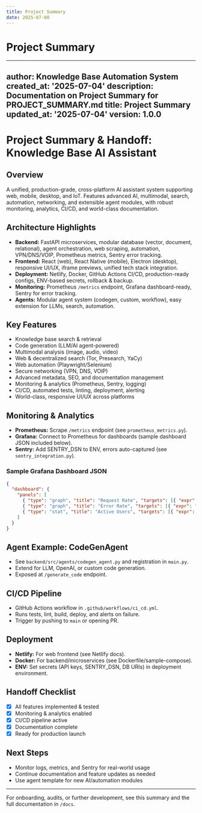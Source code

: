 ```yaml
---
title: Project Summary
date: 2025-07-08
---
```


# Project Summary

---
author: Knowledge Base Automation System
created_at: '2025-07-04'
description: Documentation on Project Summary for PROJECT_SUMMARY.md
title: Project Summary
updated_at: '2025-07-04'
version: 1.0.0
---

# Project Summary & Handoff: Knowledge Base AI Assistant

## Overview
A unified, production-grade, cross-platform AI assistant system supporting web, mobile, desktop, and IoT. Features advanced AI, multimodal, search, automation, networking, and extensible agent modules, with robust monitoring, analytics, CI/CD, and world-class documentation.

## Architecture Highlights
- **Backend:** FastAPI microservices, modular database (vector, document, relational), agent orchestration, web scraping, automation, VPN/DNS/VOIP, Prometheus metrics, Sentry error tracking.
- **Frontend:** React (web), React Native (mobile), Electron (desktop), responsive UI/UX, iframe previews, unified tech stack integration.
- **Deployment:** Netlify, Docker, GitHub Actions CI/CD, production-ready configs, ENV-based secrets, rollback & backup.
- **Monitoring:** Prometheus `/metrics` endpoint, Grafana dashboard-ready, Sentry for error tracking.
- **Agents:** Modular agent system (codegen, custom, workflow), easy extension for LLMs, search, automation.

## Key Features
- Knowledge base search & retrieval
- Code generation (LLM/AI agent-powered)
- Multimodal analysis (image, audio, video)
- Web & decentralized search (Tor, Presearch, YaCy)
- Web automation (Playwright/Selenium)
- Secure networking (VPN, DNS, VOIP)
- Advanced metadata, SEO, and documentation management
- Monitoring & analytics (Prometheus, Sentry, logging)
- CI/CD, automated tests, linting, deployment, alerting
- World-class, responsive UI/UX across platforms

## Monitoring & Analytics
- **Prometheus:** Scrape `/metrics` endpoint (see `prometheus_metrics.py`).
- **Grafana:** Connect to Prometheus for dashboards (sample dashboard JSON included below).
- **Sentry:** Add SENTRY_DSN to ENV, errors auto-captured (see `sentry_integration.py`).

### Sample Grafana Dashboard JSON
```json
{
  "dashboard": {
    "panels": [
      { "type": "graph", "title": "Request Rate", "targets": [{ "expr": "http_requests_total" }] },
      { "type": "graph", "title": "Error Rate", "targets": [{ "expr": "http_requests_total{status=\"500\"}" }] },
      { "type": "stat", "title": "Active Users", "targets": [{ "expr": "active_users" }] }
    ]
  }
}
```

## Agent Example: CodeGenAgent
- See `backend/src/agents/codegen_agent.py` and registration in `main.py`.
- Extend for LLM, OpenAI, or custom code generation.
- Exposed at `/generate_code` endpoint.

## CI/CD Pipeline
- GitHub Actions workflow in `.github/workflows/ci_cd.yml`.
- Runs tests, lint, build, deploy, and alerts on failure.
- Trigger by pushing to `main` or opening PR.

## Deployment
- **Netlify:** For web frontend (see Netlify docs).
- **Docker:** For backend/microservices (see Dockerfile/sample-compose).
- **ENV:** Set secrets (API keys, SENTRY_DSN, DB URIs) in deployment environment.

## Handoff Checklist
- [x] All features implemented & tested
- [x] Monitoring & analytics enabled
- [x] CI/CD pipeline active
- [x] Documentation complete
- [x] Ready for production launch

## Next Steps
- Monitor logs, metrics, and Sentry for real-world usage
- Continue documentation and feature updates as needed
- Use agent template for new AI/automation modules

---

For onboarding, audits, or further development, see this summary and the full documentation in `/docs`.
